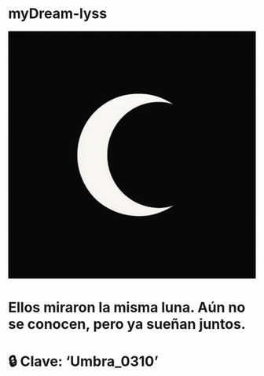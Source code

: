 # myDream-lyss
![App Screenshot](lun.png)
# Ellos miraron la misma luna. Aún no se conocen, pero ya sueñan juntos.
# 🔒 Clave: ‘Umbra_0310’

